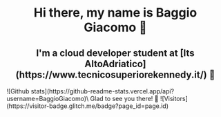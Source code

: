 # <center>Hi there, my name is Baggio Giacomo 👋 </center> 
<h2 align="center">I'm a cloud developer student at [Its AltoAdriatico](https://www.tecnicosuperiorekennedy.it/) 🏫</h2>
![Github stats](https://github-readme-stats.vercel.app/api?username=BaggioGiacomo)\
Glad to see you there! 🥳 ![Visitors](https://visitor-badge.glitch.me/badge?page_id=page.id)
